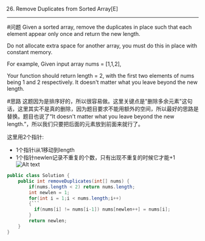 26. Remove Duplicates from Sorted Array[E]
---
 
#问题
Given a sorted array, remove the duplicates in place such that each element appear only once and return the new length.

Do not allocate extra space for another array, you must do this in place with constant memory.

For example,
Given input array nums = [1,1,2],

Your function should return length = 2, with the first two elements of nums being 1 and 2 respectively. It doesn't matter what you leave beyond the new length.

#思路
这题因为是排序好的，所以很容易做。这里关键点是"删除多余元素"这句话，这里其实不是真的删除，因为题目要求不能用额外的空间，所以最好的思路是替换。题目也说了“It doesn't matter what you leave beyond the new length.”，所以我们只要把后面的元素放到前面来就行了。

这里用2个指针:
- 1个指针i从1移动到length
- 1个指针newlen记录不重复的个数，只有出现不重复的时候它才能+1
![Alt text](./1463063417666.png)

```java
public class Solution {
    public int removeDuplicates(int[] nums) {
        if(nums.length < 2) return nums.length;
        int newlen = 1;
        for(int i = 1;i < nums.length;i++)
        {```
          if(nums[i] != nums[i-1]) nums[newlen++] = nums[i];
        }
        return newlen;
    }
}
```
